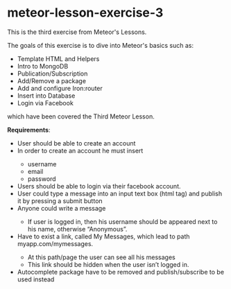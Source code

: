 # meteor-lesson-exercise-3
This is the third exercise from Meteor's Lessons.
<p></p>
The goals of this exercise is to dive into Meteor's basics such as:
<ul>
  <li>Template HTML and Helpers</li>
  <li>Intro to MongoDB</li>
  <li>Publication/Subscription</li>
  <li>Add/Remove a package</li>
  <li>Add and configure Iron:router</li>
  <li>Insert into Database</li>
  <li>Login via Facebook</li>
</ul>
 which have been covered the Third Meteor Lesson. 

<b>Requirements</b>:
</p>
<ul>
  <li>User should be able to create an account</li>
  <li>In order to create an account he must insert</li>
    <ul>
      <li>username</li>
      <li>email</li>
      <li>password</li>
    </ul>
  <li>Users should be able to login via their facebook account.</li>  
  <li>User could type a message into an input text box (html tag) and publish it by pressing a submit button</li>
  <li>Anyone could write a message</li>
  <ul>
    <li>If user is logged in, then his username should be appeared next to his name, otherwise “Anonymous”.</li>
  </ul>
  <li>Have to exist a link, called My Messages, which lead to path myapp.com/mymessages.</li>
    <ul>
      <li>At this path/page the user can see all his messages</li>
      <li>This link should be hidden when the user isn’t logged in.</li>
    </ul>
  <li>Autocomplete package have to be removed and publish/subscribe to be used instead</li>
</ul>
  

